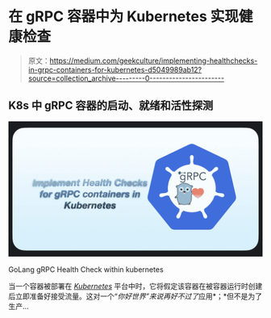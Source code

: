 # 在 gRPC 容器中为 Kubernetes 实现健康检查

> 原文：<https://medium.com/geekculture/implementing-healthchecks-in-grpc-containers-for-kubernetes-d5049989ab12?source=collection_archive---------0----------------------->

## K8s 中 gRPC 容器的启动、就绪和活性探测

![](img/ebadffcc62a7836c07150dce8e1be2cc.png)

GoLang gRPC Health Check within kubernetes

当一个容器被部署在 [*Kubernetes*](https://kubernetes.io/) 平台中时，它将假定该容器在被容器运行时创建后立即准备好接受流量。这对一个“*你好世界”来说再好不过了*应用*；*但不是为了生产…